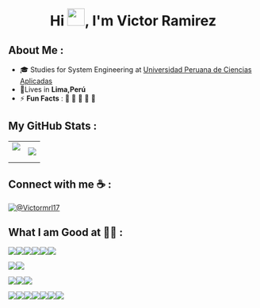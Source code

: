 
<h1 align="center">Hi <img src="https://media.giphy.com/media/hvRJCLFzcasrR4ia7z/giphy.gif" width="35">, I'm Victor Ramirez</h1>

## About Me :

- 🎓 Studies for System Engineering at [Universidad Peruana de Ciencias Aplicadas](https://www.upc.edu.pe/)
- 🏡Lives in **Lima,Perú**
- ⚡ **Fun Facts** : 🍕 🏉 🏏 🎥 🚞

## My GitHub Stats :
<!--- stats & Trophy (start) -->
<p align="center">
  <!--- stats (start) -->
<table align="center">
<tr border="none">
<td width="50%" align="center">
  
  <img  align="center"  src="https://github-readme-stats.vercel.app/api?username=Victormrl17&theme=dark&show_icons=true&count_private=true" />
  <br></br>
</td>

<td width="50%" align="center">

  <img  align="center"  src="https://github-readme-stats.anuraghazra1.vercel.app/api/top-langs/?username=Victormrl17&theme=dark&hide_border=false&no-bg=true&no-frame=true&langs_count=10"/>
  
  </td>
</tr>
</table>
<!--- stats (end) -->

## Connect with me ☕ :


[![@Victormrl17](https://img.icons8.com/fluency/48/000000/linkedin.png )](https://www.linkedin.com/in/victor-ramirez-8049a4193/) 



## What I am Good at 🧑‍💻 :



<!-- Frontend -->
<img src="https://img.icons8.com/color/48/000000/html-5--v1.png"/><img src="https://img.icons8.com/color/48/000000/css3.png"/><img src="https://img.icons8.com/color/48/000000/javascript--v1.png"/><img src="https://img.icons8.com/color/48/000000/typescript.png"/><img src="https://img.icons8.com/office/48/000000/react.png"/><img src="https://img.icons8.com/color/48/000000/nextjs.png"/>



<!-- Backend -->
<img src="https://img.icons8.com/color/48/000000/nodejs.png"/><img src="https://img.icons8.com/color/48/000000/express.png"/>



<!-- Databases -->
<img src="https://img.icons8.com/color/48/000000/mysql-logo.png"/><img src="https://img.icons8.com/color/48/000000/mongodb.png"/><img src="https://img.icons8.com/color/48/000000/firebase.png"/>

<!-- Other Tools -->
<img src="https://img.icons8.com/color/48/000000/npm.png"/><img src="https://img.icons8.com/color/48/000000/docker.png"/><img src="https://img.icons8.com/color/48/000000/kubernetes.png"/><img src="https://img.icons8.com/color/48/000000/github.png"/><img src="https://img.icons8.com/color/48/000000/amazon-web-services.png"/><img src="https://img.icons8.com/color/48/000000/react-native.png"/><img src="https://img.icons8.com/color/48/000000/graphql.png"/>

<br>
